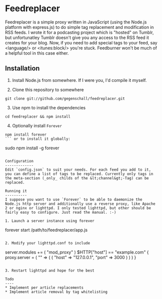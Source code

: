 Feedreplacer
============

Feedreplacer is a simple proxy written in JavaScript (using the Node.js platform with express.js) to do simple tag replacement and modification in RSS feeds. 
I wrote it for a podcasting project which is "hosted" on Tumblr, but unfortunatley Tumblr doesn't give you any access to the RSS feed it creates for your blog. Now, if you need to add special tags to your feed, say &lt;language/&gt; or &lt;itunes:block/&gt; you're stuck. Feedburner won't be much of a helpful tool in this case either.

Installation
------------
1. Install Node.js from somewhere. If I were you, I'd compile it myself.  

2. Clone this repository to somewhere
```
git clone git://github.com/gegenschall/feedreplacer.git
```

3. Use npm to install the dependencies
```
cd feedreplacer && npm install
```

4. Optionally install `Forever`
```
npm install forever
``` or to install it globally:
```
sudo npm install -g forever
``` 

Configuration
-------------
Edit `config.json` to suit your needs. For each feed you add to it, you can define a list of tags to be replaced. Currently only tags in the meta-section (_only_ childs of the &lt;channel&gt;-Tag) can be replaced.

Running it
----------
I suppose you want to use `Forever` to be able to daemonize the Node.js http server and additionally use a reverse proxy, like Apache 2 or nginx or lighttpd. I only tested lighttpd, but other should be fairly easy to configure. Just read the manual. :-)

1. Launch a server instance using forever
```
forever start /path/to/feedreplacer/app.js
```

2. Modify your lighttpd.conf to include
```
server.modules += ( "mod_proxy" )
$HTTP["host"] == "example.com" {
        proxy.server  = ( "" => ( (
                "host" => "127.0.0.1",
                "port" => 3000
        ) ) )
}
```

3. Restart lighttpd and hope for the best

Todo
----
* Implement per article replacements
* Implement article removal by tag whitelisting